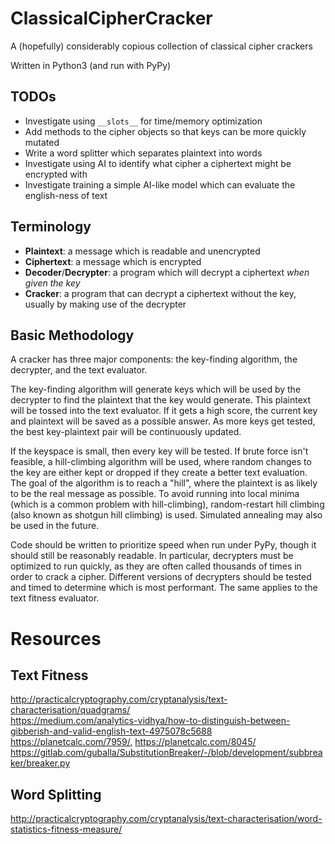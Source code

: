 # ClassicalCipherCracker
A (hopefully) considerably copious collection of classical cipher crackers

Written in Python3 (and run with PyPy)

## TODOs
* Investigate using `__slots__` for time/memory optimization
* Add methods to the cipher objects so that keys can be more quickly mutated
* Write a word splitter which separates plaintext into words
* Investigate using AI to identify what cipher a ciphertext might be encrypted with
* Investigate training a simple AI-like model which can evaluate the english-ness of text


## Terminology
* __Plaintext__: a message which is readable and unencrypted
* __Ciphertext__: a message which is encrypted
* __Decoder__/__Decrypter__: a program which will decrypt a ciphertext _when given the key_
* __Cracker__: a program that can decrypt a ciphertext without the key, usually by making use of the decrypter


## Basic Methodology
A cracker has three major components: the key-finding algorithm, the decrypter, and the text evaluator.

The key-finding algorithm will generate keys which will be used by the decrypter to find the plaintext that the key would generate.
This plaintext will be tossed into the text evaluator.
If it gets a high score, the current key and plaintext will be saved as a possible answer.
As more keys get tested, the best key-plaintext pair will be continuously updated.

If the keyspace is small, then every key will be tested.
If brute force isn't feasible, a hill-climbing algorithm will be used, where random changes to the key are either kept or dropped if they create a better text evaluation.
The goal of the algorithm is to reach a "hill", where the plaintext is as likely to be the real message as possible.
To avoid running into local minima (which is a common problem with hill-climbing), random-restart hill climbing (also known as shotgun hill climbing) is used.
Simulated annealing may also be used in the future.

Code should be written to prioritize speed when run under PyPy, though it should still be reasonably readable.
In particular, decrypters must be optimized to run quickly, as they are often called thousands of times in order to crack a cipher.
Different versions of decrypters should be tested and timed to determine which is most performant.
The same applies to the text fitness evaluator.


# Resources
## Text Fitness
http://practicalcryptography.com/cryptanalysis/text-characterisation/quadgrams/
<br>
https://medium.com/analytics-vidhya/how-to-distinguish-between-gibberish-and-valid-english-text-4975078c5688
<br>
https://planetcalc.com/7959/, https://planetcalc.com/8045/
<br>
https://gitlab.com/guballa/SubstitutionBreaker/-/blob/development/subbreaker/breaker.py

## Word Splitting
http://practicalcryptography.com/cryptanalysis/text-characterisation/word-statistics-fitness-measure/


